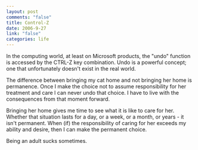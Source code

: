 ```yaml
--- 
layout: post
comments: "false"
title: Control-Z
date: 2006-9-27
link: "false"
categories: life
---
```

In the computing world, at least on Microsoft products, the "undo" function is accessed by the CTRL-Z key combination. Undo is a powerful concept; one that unfortunately doesn't exist in the real world.

The difference between bringing my cat home and not bringing her home is permanence. Once I make the choice not to assume responsibility for her treatment and care I can never undo that choice. I have to live with the consequences from that moment forward.

Bringing her home gives me time to see what it is like to care for her. Whether that situation lasts for a day, or a week, or a month, or years - it isn't permanent. When (if) the responsibility of caring for her exceeds my ability and desire, then I can make the permanent choice.

Being an adult sucks sometimes.
